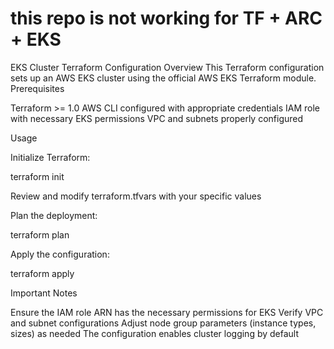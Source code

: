 # this repo is not working for TF + ARC + EKS

EKS Cluster Terraform Configuration
Overview
This Terraform configuration sets up an AWS EKS cluster using the official AWS EKS Terraform module.
Prerequisites

Terraform >= 1.0
AWS CLI configured with appropriate credentials
IAM role with necessary EKS permissions
VPC and subnets properly configured

Usage

Initialize Terraform:

terraform init


Review and modify terraform.tfvars with your specific values

Plan the deployment:


terraform plan


Apply the configuration:

terraform apply

Important Notes

Ensure the IAM role ARN has the necessary permissions for EKS
Verify VPC and subnet configurations
Adjust node group parameters (instance types, sizes) as needed
The configuration enables cluster logging by default

